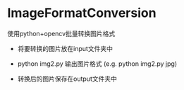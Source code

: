 # ImageFormatConversion
使用python+opencv批量转换图片格式

- 将要转换的图片放在input文件夹中 

- python img2.py 输出图片格式 (e.g. python img2.py jpg) 

- 转换后的图片保存在output文件夹中 
